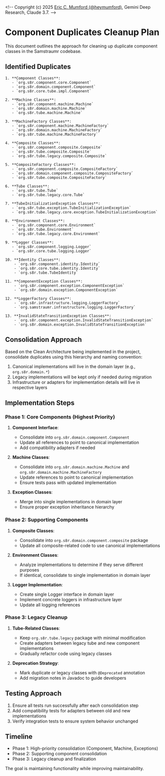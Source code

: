 <\!-- 
Copyright (c) 2025 [Eric C. Mumford (@heymumford)](https://github.com/heymumford), Gemini Deep Research, Claude 3.7.
-->

# Component Duplicates Cleanup Plan

This document outlines the approach for cleaning up duplicate component classes in the Samstraumr codebase.

## Identified Duplicates

```
1. **Component Classes**:
   - `org.s8r.component.core.Component`
   - `org.s8r.domain.component.Component`
   - `org.s8r.core.tube.impl.Component`

2. **Machine Classes**:
   - `org.s8r.component.machine.Machine`
   - `org.s8r.domain.machine.Machine` 
   - `org.s8r.tube.machine.Machine`

3. **MachineFactory Classes**:
   - `org.s8r.component.machine.MachineFactory`
   - `org.s8r.domain.machine.MachineFactory`
   - `org.s8r.tube.machine.MachineFactory`

4. **Composite Classes**:
   - `org.s8r.component.composite.Composite`
   - `org.s8r.tube.composite.Composite`
   - `org.s8r.tube.legacy.composite.Composite`

5. **CompositeFactory Classes**:
   - `org.s8r.component.composite.CompositeFactory`
   - `org.s8r.domain.component.composite.CompositeFactory`
   - `org.s8r.tube.composite.CompositeFactory`

6. **Tube Classes**:
   - `org.s8r.tube.Tube`
   - `org.s8r.tube.legacy.core.Tube`

7. **TubeInitializationException Classes**:
   - `org.s8r.tube.exception.TubeInitializationException`
   - `org.s8r.tube.legacy.core.exception.TubeInitializationException`

8. **Environment Classes**:
   - `org.s8r.component.core.Environment`
   - `org.s8r.tube.Environment`
   - `org.s8r.tube.legacy.core.Environment`

9. **Logger Classes**:
   - `org.s8r.component.logging.Logger`
   - `org.s8r.core.tube.logging.Logger`

10. **Identity Classes**:
    - `org.s8r.component.identity.Identity`
    - `org.s8r.core.tube.identity.Identity`
    - `org.s8r.tube.TubeIdentity`

11. **ComponentException Classes**:
    - `org.s8r.component.exception.ComponentException`
    - `org.s8r.domain.exception.ComponentException`

12. **LoggerFactory Classes**:
    - `org.s8r.infrastructure.logging.LoggerFactory`
    - `org.samstraumr.infrastructure.logging.LoggerFactory`

13. **InvalidStateTransitionException Classes**:
    - `org.s8r.component.exception.InvalidStateTransitionException`
    - `org.s8r.domain.exception.InvalidStateTransitionException`
```

## Consolidation Approach

Based on the Clean Architecture being implemented in the project, consolidate duplicates using this hierarchy and naming convention:

1. Canonical implementations will live in the domain layer (e.g., `org.s8r.domain.*`)
2. Legacy implementations will be kept only if needed during migration
3. Infrastructure or adapters for implementation details will live in respective layers

## Implementation Steps

### Phase 1: Core Components (Highest Priority)

1. **Component Interface**:
   - Consolidate into `org.s8r.domain.component.Component`
   - Update all references to point to canonical implementation
   - Add compatibility adapters if needed

2. **Machine Classes**:
   - Consolidate into `org.s8r.domain.machine.Machine` and `org.s8r.domain.machine.MachineFactory`
   - Update references to point to canonical implementation
   - Ensure tests pass with updated implementation

3. **Exception Classes**:
   - Merge into single implementations in domain layer
   - Ensure proper exception inheritance hierarchy

### Phase 2: Supporting Components

1. **Composite Classes**:
   - Consolidate into `org.s8r.domain.component.composite` package
   - Update all composite-related code to use canonical implementations

2. **Environment Classes**:
   - Analyze implementations to determine if they serve different purposes
   - If identical, consolidate to single implementation in domain layer

3. **Logger Implementation**:
   - Create single Logger interface in domain layer
   - Implement concrete loggers in infrastructure layer
   - Update all logging references

### Phase 3: Legacy Cleanup

1. **Tube-Related Classes**:
   - Keep `org.s8r.tube.legacy` package with minimal modification
   - Create adapters between legacy tube and new component implementations
   - Gradually refactor code using legacy classes

2. **Deprecation Strategy**:
   - Mark duplicate or legacy classes with `@Deprecated` annotation
   - Add migration notes in Javadoc to guide developers

## Testing Approach

1. Ensure all tests run successfully after each consolidation step
2. Add compatibility tests for adapters between old and new implementations
3. Verify integration tests to ensure system behavior unchanged

## Timeline

- Phase 1: High-priority consolidation (Component, Machine, Exceptions)
- Phase 2: Supporting component consolidation
- Phase 3: Legacy cleanup and finalization

The goal is maintaining functionality while improving maintainability.
